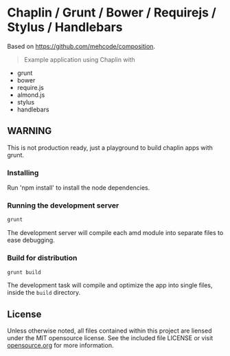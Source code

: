 # Chaplin / Grunt / Bower / Requirejs / Stylus / Handlebars

Based on https://github.com/mehcode/composition.

> Example application using Chaplin with

- grunt
- bower
- require.js
- almond.js
- stylus
- handlebars

## WARNING

This is not production ready, just a playground to build chaplin apps with grunt.

### Installing

Run 'npm install' to install the node dependencies.

### Running the development server
```sh
grunt
```

The development server will compile each amd module into separate files to ease debugging.


### Build for distribution
```sh
grunt build
```

The development task will compile and optimize the app into single files, inside the `build` directory.

## License
Unless otherwise noted, all files contained within this project are liensed
under the MIT opensource license. See the included file LICENSE or visit
[opensource.org][] for more information.

[opensource.org]: http://opensource.org/licenses/MIT
